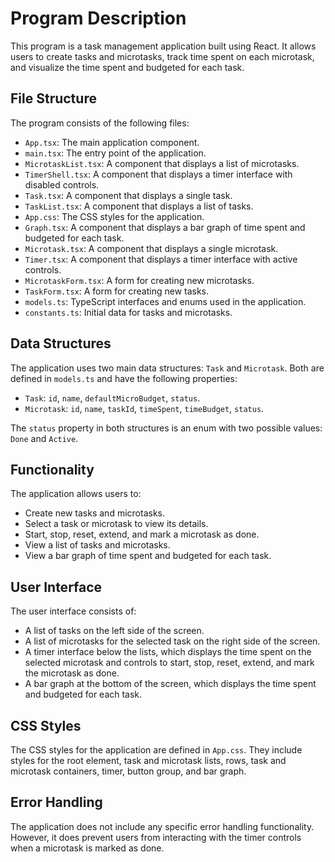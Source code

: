 # Program Description

This program is a task management application built using React. It allows users to create tasks and microtasks, track time spent on each microtask, and visualize the time spent and
budgeted for each task.

## File Structure

The program consists of the following files:

- `App.tsx`: The main application component.
- `main.tsx`: The entry point of the application.
- `MicrotaskList.tsx`: A component that displays a list of microtasks.
- `TimerShell.tsx`: A component that displays a timer interface with disabled controls.
- `Task.tsx`: A component that displays a single task.
- `TaskList.tsx`: A component that displays a list of tasks.
- `App.css`: The CSS styles for the application.
- `Graph.tsx`: A component that displays a bar graph of time spent and budgeted for each task.
- `Microtask.tsx`: A component that displays a single microtask.
- `Timer.tsx`: A component that displays a timer interface with active controls.
- `MicrotaskForm.tsx`: A form for creating new microtasks.
- `TaskForm.tsx`: A form for creating new tasks.
- `models.ts`: TypeScript interfaces and enums used in the application.
- `constants.ts`: Initial data for tasks and microtasks.

## Data Structures

The application uses two main data structures: `Task` and `Microtask`. Both are defined in `models.ts` and have the following properties:

- `Task`: `id`, `name`, `defaultMicroBudget`, `status`.
- `Microtask`: `id`, `name`, `taskId`, `timeSpent`, `timeBudget`, `status`.

The `status` property in both structures is an enum with two possible values: `Done` and `Active`.

## Functionality

The application allows users to:

- Create new tasks and microtasks.
- Select a task or microtask to view its details.
- Start, stop, reset, extend, and mark a microtask as done.
- View a list of tasks and microtasks.
- View a bar graph of time spent and budgeted for each task.

## User Interface

The user interface consists of:

- A list of tasks on the left side of the screen.
- A list of microtasks for the selected task on the right side of the screen.
- A timer interface below the lists, which displays the time spent on the selected microtask and controls to start, stop, reset, extend, and mark the microtask as done.
- A bar graph at the bottom of the screen, which displays the time spent and budgeted for each task.

## CSS Styles

The CSS styles for the application are defined in `App.css`. They include styles for the root element, task and microtask lists, rows, task and microtask containers, timer, button group,
and bar graph.

## Error Handling

The application does not include any specific error handling functionality. However, it does prevent users from interacting with the timer controls when a microtask is marked as done.
